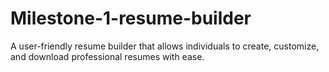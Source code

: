 # Milestone-1-resume-builder
A user-friendly resume builder that allows individuals to create, customize, and download professional resumes with ease.
